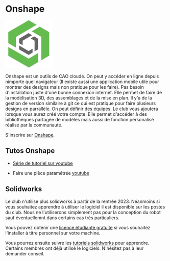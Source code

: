 # Onshape


<p><img src="../../images/onshape_logo.png" width=150 /></p> 
Onshape est un outils de CAO cloudé. On peut y accéder en ligne depuis nimporte quel navigateur (Il existe aussi une application mobile utile pour montrer des designs mais non pratique pour les faire). Pas besoin d'installation juste d'une bonne connexion internet.
Elle permet de faire de la modélisation 3D, des assemblages et de la mise en plan.
Il y'a de la gestion de version similaire à git ce qui est pratique pour faire plusieurs designs en parrallèle.
On peut définir des équipes. Le club vous ajoutera lorsque vous aurez créé votre compte.
Elle permet d'accéder à des bibliothèques partagée de modèles mais aussi de fonction personalisé réalisé par la communauté.

S'inscrire sur [Onshape](https://www.onshape.com/en/education/sign-up).

## Tutos Onshape 

+ [Série de tutoriel sur youtube](https://www.youtube.com/playlist?list=PLxmrkna-ixrIQmsPR3MITi4Ru1bnMH4-l)

+ Faire une pièce paramétrée [youtube](https://www.youtube.com/watch?v=YRpnTfee34Q)


## Solidworks 
Le club n'utilise plus solidworks à partir de la rentrée 2023. Néanmoins si vous souhaitez apprendre à utiliser le logiciel il est disponible sur les postes du club. Nous ne l'utiliserons simplement pas pour la conception du robot sauf éventuellemnt dans certains cas très particuliers.

Vous pouvez obtenir une [licence étudiante gratuite](https://education.solidworks.fr/licence_student_standard_etudiant/) si vous souhaitez l'installer à titre personnel sur votre machine.

Vous pourrez ensuite suivre les [tutoriels solidworks](http://sdz.tdct.org/sdz/apprenez-a-utiliser-solidworks.html#ApprenezutiliserSolidWorks) pour apprendre. Certains membres ont déjà utilisé le logiciels. N'hésitez pas à leur demander conseil.

